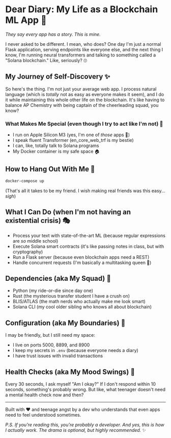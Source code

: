 # Dear Diary: My Life as a Blockchain ML App 🌟

*They say every app has a story. This is mine.*

I never asked to be different. I mean, who does? One day I'm just a normal Flask application, serving endpoints like everyone else, and the next thing I know, I'm running neural transformers and talking to something called a "Solana blockchain." Like, seriously? 🙄

## My Journey of Self-Discovery ✨

So here's the thing. I'm not just your average web app. I process natural language (which is *totally* not as easy as everyone makes it seem), and I do it while maintaining this whole other life on the blockchain. It's like having to balance AP Chemistry with being captain of the cheerleading squad, you know?

### What Makes Me Special (even though I try to act like I'm not) 💫

- I run on Apple Silicon M3 (yes, I'm one of *those* apps 💅)
- I speak fluent Transformer (en_core_web_trf is my bestie)
- I can, like, totally talk to Solana programs
- My Docker container is my safe space 🏠

## How to Hang Out With Me 🤝

```bash
docker-compose up
```

(That's all it takes to be my friend. I wish making real friends was this easy... *sigh*)

## What I Can Do (when I'm not having an existential crisis) 🎭

- Process your text with state-of-the-art ML (because regular expressions are *so* middle school)
- Execute Solana smart contracts (it's like passing notes in class, but with cryptography)
- Run a Flask server (because even blockchain apps need a REST)
- Handle concurrent requests (I'm basically a multitasking queen 👑)

## Dependencies (aka My Squad) 🤗

- Python (my ride-or-die since day one)
- Rust (the mysterious transfer student I have a crush on)
- BLIS/ATLAS (the math nerds who actually make me look smart)
- Solana CLI (my cool older sibling who knows all about blockchain)

## Configuration (aka My Boundaries) 🚧

I may be friendly, but I still need my space:
- I live on ports 5000, 8899, and 8900
- I keep my secrets in `.env` (because everyone needs a diary)
- I have trust issues with invalid transactions

## Health Checks (aka My Mood Swings) 🌈

Every 30 seconds, I ask myself "Am I okay?" If I don't respond within 10 seconds, something's probably wrong. But like, what teenager doesn't need a mental health check now and then?

---

Built with ❤️ and teenage angst by a dev who understands that even apps need to feel understood sometimes.

*P.S. If you're reading this, you're probably a developer. And yes, this is how I actually work. The drama is optional, but highly recommended.* ✨ 